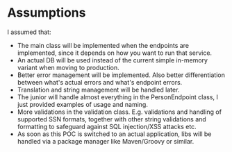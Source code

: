 # Assumptions

I assumed that:
* The main class will be implemented when the endpoints are implemented, since it depends on how you want to run that service.
* An actual DB will be used instead of the current simple in-memory variant when moving to production.
* Better error management will be implemented. Also better differentiation between what's actual errors and what's endpoint errors.
* Translation and string management will be handled later.
* The junior will handle almost everything in the PersonEndpoint class, I just provided examples of usage and naming.
* More validations in the validation class. E.g. validations and handling of supported SSN formats, together with other string validations and formatting to safeguard against SQL injection/XSS attacks etc.
* As soon as this POC is switched to an actual application, libs will be handled via a package manager like Maven/Groovy or similar.
